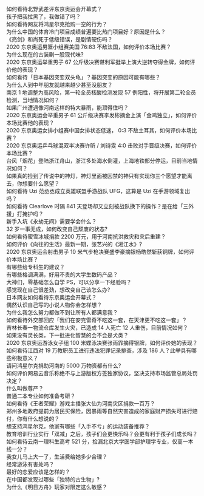 如何看待北野武差评东京奥运会开幕式？  
孩子把我拉黑了，我做错了吗？  
如何看待网友将鸿星尔克抢购一空的行为？  
为什么中国的体育冷门项目成绩普遍要比热门项目好？原因是什么？  
《亮剑》和尚死于低级错误，是剧情硬伤吗？  
2020 东京奥运男篮小组赛美国 76:83 不敌法国，如何评价本场比赛？  
为什么现在的古装剧一股现代味?  
2020 东京奥运举重男子 67 公斤级决赛谌利军挺举上演大逆转夺得金牌，如何评价他的表现？  
如何看待「日本基因突变双头龟」？基因突变的原因可能有哪些？  
为什么人到中年朋友就越来越少甚至没朋友？  
南京 1 地调整为高风险，第一轮全员核酸检测发现 57 例阳性，将开展第二轮全员检测，当地情况如何？  
如果广州遭遇像河南这样的特大暴雨，能顶得住吗？  
2020 东京奥运会举重男子 61 公斤级决赛李发彬摘金上演「金鸡独立」，如何评价本场比赛他的表现？  
2020 东京奥运女排小组赛中国女排状态低迷， 0:3 不敌土耳其，如何评价本场比赛？  
2020 东京奥运乒乓球混双半决赛许昕 / 刘诗雯 4:0 击败对手晋级决赛，如何评价本场比赛？  
台风「烟花」登陆浙江舟山，浙江多处海水倒灌，上海地铁部分停运，目前当地情况如何？  
如果真的捡到了传说中的神灯，神灯里面被囚禁的神只有实现你三个愿望才能离去，你想要什么愿望？  
如何看待 Uzi 范丞丞成立英雄联盟手游战队 UFG，这算是 Uzi 在手游领域复出吗？  
如何看待 Clearlove 时隔 841 天登场却又立刻被战队换下的操作？是在给「三外援」打掩护吗？  
新手入坑《永劫无间》需要学会什么？  
32 岁一事无成，如何改变自己颓废的状态?  
如何看待蜜雪冰城捐款 2200 万元，用于河南抗洪救灾和灾后重建？  
如何评价《向往的生活》最新一期，张艺兴的《湘江水》?  
2020 东京奥运会射击男子 10 米气步枪决赛盛李豪摘银杨皓然斩获铜牌，如何评价本场比赛？  
有哪些给专科生的建议？  
有哪些格调满满，好用不贵的大学生数码产品？  
大神们，零基础怎么自学 PS，可以分享一下经验吗？  
感觉现在自己很差劲，想改变自己该怎么办?  
日本网友如何看待东京奥运会开幕式？  
偶然认识自己写的小说人物你会怎样想？  
为什么我怎么努力都做不到让所有人都满意我？  
如何看待外交部回应「我们在安克雷奇不吃这一套，在天津更不吃这一套」？  
吉林长春一物流仓库发生火灾，已造成 14 人死亡 12 人重伤，目前情况如何？  
如果没有灵长类，下一批进化智慧的会不会是犬类？  
2020 东京奥运游泳女子组 100 米蝶泳决赛张雨霏摘得银牌，如何评价她的表现？  
如何看待江西对 19 万教职员工进行违法犯罪记录排查，涉及 186 人？此举具有哪些积极意义？  
请问鸿星尔克捐助河南的 5000 万物资都有什么?  
如何评价网易云音乐称绝不与上游版权方签独家协议，坚决支持市场监管总局处罚决定？  
什么叫做尊严？  
普通二本专业如何准备考研？  
如何看待《王者荣耀》游戏主播张大仙为河南灾区捐款一百万？  
郑州多地政府提前为居民买保险，因暴雨等自然灾害造成的家庭财产损失可进行赔付，你有什么想说的？  
想支持鸿星尔克，他家有哪些「入手不亏」的运动装备推荐？  
教育培训行业实行「双减」之后，孩子们会更快乐吗？会更有利于孩子们成长吗？  
如何看待云南一理科生高考 521 分，捡漏北京大学医学部护理学专业，仅高一本线一分？  
我女儿马上大一了，生活费给她多少合理？  
经常游泳有害处吗？  
最好的恋爱应该是怎样的？  
在中国都发现过哪些「独特的古生物」?  
为什么《明日方舟》玩家对限定这么敏感？  
